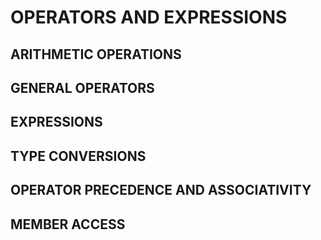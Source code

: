# OPERATORS AND EXPRESSIONS
## ARITHMETIC OPERATIONS
## GENERAL OPERATORS
## EXPRESSIONS
## TYPE CONVERSIONS
## OPERATOR PRECEDENCE AND ASSOCIATIVITY
## MEMBER ACCESS
